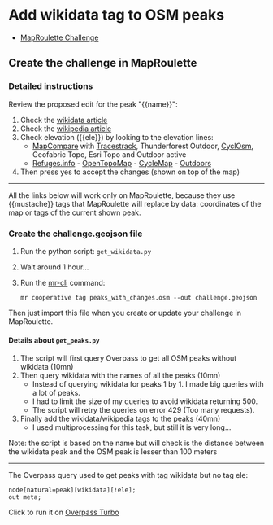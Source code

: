# Add wikidata tag to OSM peaks

- [MapRoulette Challenge](https://maproulette.org/browse/challenges/41844)

## Create the challenge in MapRoulette

### Detailed instructions

Review the proposed edit for the peak "{{name}}":
1. Check the [wikidata article](<http://www.wikidata.org/entity/{{wikidata}}>)
2. Check the [wikipedia article](<https://en.wikipedia.org/wiki/{{wikipedia}}>)
3. Check elevation ({{ele}}) by looking to the elevation lines:
    - [MapCompare](https://mc.bbbike.org/mc/?lon={{#mapLon}}&lat={{#mapLat}}&zoom=18&num=6&mt0=tracestrack-topo&mt1=thunderforest-outdoors&mt2=cyclosm&mt3=geofabrik-topo&mt4=esri-topo&mt5=outdooractive-summer-osm) with [Tracestrack](https://www.openstreetmap.org/#map=18/{{#mapLat}}/{{#mapLon}}&layers=P), Thunderforest Outdoor, [CyclOsm](https://www.cyclosm.org/#map=17/{{#mapLat}}/{{#mapLon}}/cyclosm), Geofabric Topo, Esri Topo and Outdoor active
    - [Refuges.info](http://maps.refuges.info/?zoom=18&lat={{#mapLat}}&lon={{#mapLon}}&layers=B0) - [OpenTopoMap](https://opentopomap.org/#map=16/{{#mapLat}}/{{#mapLon}}) - [CycleMap](https://www.opencyclemap.org/?zoom=18&lat={{#mapLat}}/&lon={{#mapLon}}&layers=B0000) - [Outdoors](https://www.opencyclemap.org/?zoom=18&lat=45.1636&lon=5.98541&layers=B0000)
4. Then press yes to accept the changes (shown on top of the map)

----

All the links below will work only on MapRoulette, because they use {{mustache}} tags that MapRoulette will replace by data: coordinates of the map or tags of the current shown peak.

### Create the challenge.geojson file

1. Run the python script: `get_wikidata.py`
2. Wait around 1 hour...
3. Run the [mr-cli](https://github.com/maproulette/mr-cli) command:

    `mr cooperative tag peaks_with_changes.osm --out challenge.geojson`

Then just import this file when you create or update your challenge in MapRoulette.

#### Details about `get_peaks.py`

1. The script will first query Overpass to get all OSM peaks without wikidata (10mn)
2. Then query wikidata with the names of all the peaks (10mn)
    - Instead of querying wikidata for peaks 1 by 1. I made big queries with a lot of peaks.
    - I had to limit the size of my queries to avoid wikidata returning 500.
    - The script will retry the queries on error 429 (Too many requests).
3. Finally add the wikidata/wikipedia tags to the peaks (40mn)
    - I used multiprocessing for this task, but still it is very long...


Note: the script is based on the name but will check is the distance between the wikidata peak and the OSM peak is lesser than 100 meters

----

The Overpass query used to get peaks with tag wikidata but no tag ele:
```
node[natural=peak][wikidata][!ele];
out meta;
```

Click to run it on [Overpass Turbo](http://overpass-turbo.eu/s/1BZr)